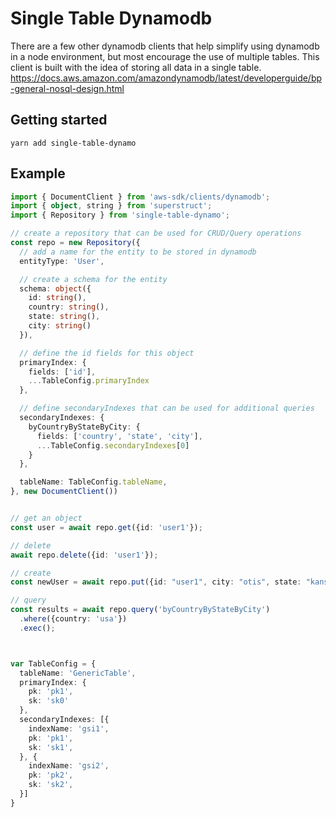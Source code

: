 # Single Table Dynamodb

There are a few other dynamodb clients that help simplify using dynamodb in a node environment, but most encourage the use of multiple tables.  This client is built with the idea of storing all data in a single table. https://docs.aws.amazon.com/amazondynamodb/latest/developerguide/bp-general-nosql-design.html

## Getting started

```
yarn add single-table-dynamo
```

## Example

```typescript
import { DocumentClient } from 'aws-sdk/clients/dynamodb';
import { object, string } from 'superstruct';
import { Repository } from 'single-table-dynamo';

// create a repository that can be used for CRUD/Query operations
const repo = new Repository({
  // add a name for the entity to be stored in dynamodb
  entityType: 'User',

  // create a schema for the entity
  schema: object({
    id: string(),
    country: string(),
    state: string(),
    city: string()
  }),

  // define the id fields for this object
  primaryIndex: {
    fields: ['id'],
    ...TableConfig.primaryIndex
  },

  // define secondaryIndexes that can be used for additional queries
  secondaryIndexes: {
    byCountryByStateByCity: {
      fields: ['country', 'state', 'city'],
      ...TableConfig.secondaryIndexes[0]
    }
  },

  tableName: TableConfig.tableName,
}, new DocumentClient())


// get an object
const user = await repo.get({id: 'user1'});

// delete
await repo.delete({id: 'user1'});

// create
const newUser = await repo.put({id: "user1", city: "otis", state: "kansas", country: "usa"})

// query
const results = await repo.query('byCountryByStateByCity')
  .where({country: 'usa'})
  .exec();



var TableConfig = {
  tableName: 'GenericTable',
  primaryIndex: {
    pk: 'pk1',
    sk: 'sk0'
  },
  secondaryIndexes: [{
    indexName: 'gsi1',
    pk: 'pk1',
    sk: 'sk1',
  }, {
    indexName: 'gsi2',
    pk: 'pk2',
    sk: 'sk2',
  }]
}

```
